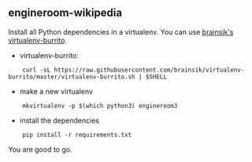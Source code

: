 engineroom-wikipedia
--------------------

Install all Python dependencies in a virtualenv. You can use [brainsik's virtualenv-burrito](https://github.com/brainsik/virtualenv-burrito).

  * virtualenv-burrito:
```
    curl -sL https://raw.githubusercontent.com/brainsik/virtualenv-burrito/master/virtualenv-burrito.sh | $SHELL
```
  * make a new virtualenv
```
    mkvirtualenv -p $(which python3) engineroom3
```
  * install the dependencies
```
    pip install -r requirements.txt
```

You are good to go.
